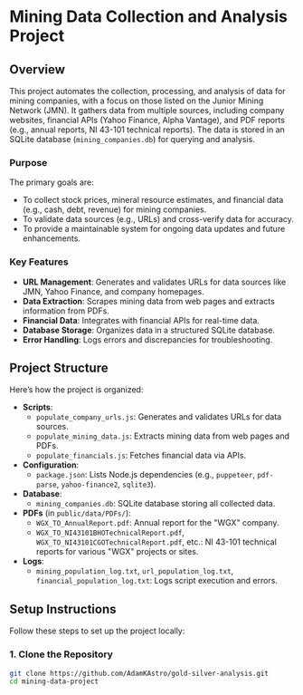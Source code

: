 # Mining Data Collection and Analysis Project

## Overview
This project automates the collection, processing, and analysis of data for mining companies, with a focus on those listed on the Junior Mining Network (JMN). It gathers data from multiple sources, including company websites, financial APIs (Yahoo Finance, Alpha Vantage), and PDF reports (e.g., annual reports, NI 43-101 technical reports). The data is stored in an SQLite database (`mining_companies.db`) for querying and analysis.

### Purpose
The primary goals are:
- To collect stock prices, mineral resource estimates, and financial data (e.g., cash, debt, revenue) for mining companies.
- To validate data sources (e.g., URLs) and cross-verify data for accuracy.
- To provide a maintainable system for ongoing data updates and future enhancements.

### Key Features
- **URL Management**: Generates and validates URLs for data sources like JMN, Yahoo Finance, and company homepages.
- **Data Extraction**: Scrapes mining data from web pages and extracts information from PDFs.
- **Financial Data**: Integrates with financial APIs for real-time data.
- **Database Storage**: Organizes data in a structured SQLite database.
- **Error Handling**: Logs errors and discrepancies for troubleshooting.

## Project Structure
Here’s how the project is organized:
- **Scripts**:
  - `populate_company_urls.js`: Generates and validates URLs for data sources.
  - `populate_mining_data.js`: Extracts mining data from web pages and PDFs.
  - `populate_financials.js`: Fetches financial data via APIs.
- **Configuration**:
  - `package.json`: Lists Node.js dependencies (e.g., `puppeteer`, `pdf-parse`, `yahoo-finance2`, `sqlite3`).
- **Database**:
  - `mining_companies.db`: SQLite database storing all collected data.
- **PDFs** (in `public/data/PDFs/`):
  - `WGX_TO_AnnualReport.pdf`: Annual report for the "WGX" company.
  - `WGX_TO_NI43101BHOTechnicalReport.pdf`, `WGX_TO_NI43101CGOTechnicalReport.pdf`, etc.: NI 43-101 technical reports for various "WGX" projects or sites.
- **Logs**:
  - `mining_population_log.txt`, `url_population_log.txt`, `financial_population_log.txt`: Logs script execution and errors.

## Setup Instructions
Follow these steps to set up the project locally:

### 1. Clone the Repository
```bash
git clone https://github.com/AdamKAstro/gold-silver-analysis.git
cd mining-data-project